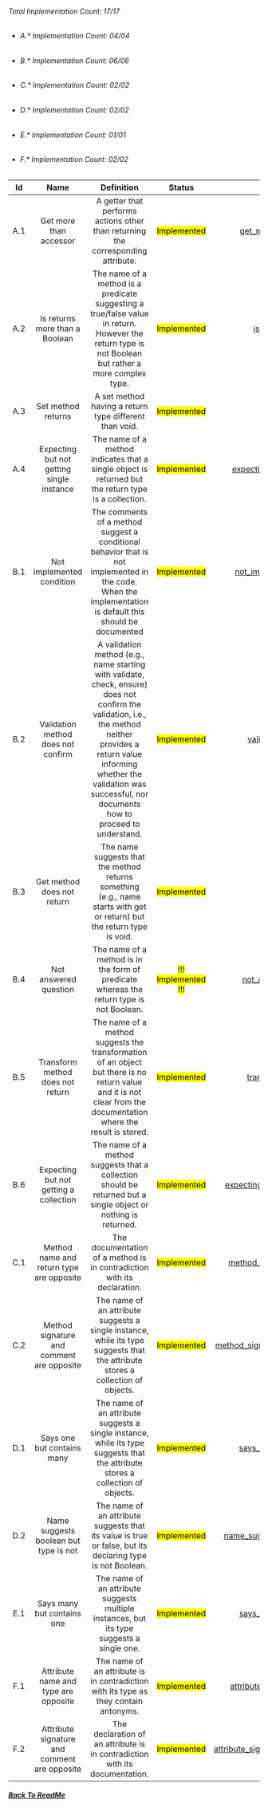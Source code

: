 ###### Total Implementation Count: 17/17

-   ###### A.* Implementation Count: 04/04
-   ###### B.* Implementation Count: 06/06
-   ###### C.* Implementation Count: 02/02
-   ###### D.* Implementation Count: 02/02
-   ###### E.* Implementation Count: 01/01
-   ###### F.* Implementation Count: 02/02


|  Id |                     Name                     |                                                                                                                       Definition                                                                                                                      |              Status              |             Python File             |
|:---:|:--------------------------------------------:|:-----------------------------------------------------------------------------------------------------------------------------------------------------------------------------------------------------------------------------------------------------:|:--------------------------------:|:-----------------------------------:|
| A.1 | Get more than accessor                       | A getter that performs actions other than returning the corresponding attribute.                                                                                                                                                                      | <mark>Implemented</mark>         | [get_more_than_accessor.py](../app/rule/linguistic_antipattern/get_more_than_accessor.py)             |
| A.2 | Is returns more than a Boolean               | The name of a method is a predicate suggesting a true/false value in return. However the return type is not Boolean but rather a more complex type.                                                                                                   | <mark>Implemented</mark>         | [is_no_return_bool.py](../app/rule/linguistic_antipattern/is_no_return_bool.py)                  |
| A.3 | Set method returns                           | A set method having a return type different than void.                                                                                                                                                                                                | <mark>Implemented</mark>         | [set_returns.py](../app/rule/linguistic_antipattern/set_returns.py)                        |
| A.4 | Expecting but not getting single instance    | The name of a method indicates that a single object is returned but the return type is a collection.                                                                                                                                                  | <mark>Implemented</mark>         | [expecting_not_getting_single.py](../app/rule/linguistic_antipattern/expecting_not_getting_single.py)       |
| B.1 | Not implemented condition                    | The comments of a method suggest a conditional behavior that is not implemented in the code. When the implementation is default this should be documented                                                                                             | <mark>Implemented</mark>         | [not_implemented_condition.py](../app/rule/linguistic_antipattern/not_implemented_condition.py)        |
| B.2 | Validation method does not confirm           | A validation method (e.g., name starting with validate, check, ensure) does not confirm the validation, i.e., the method neither provides a return value informing whether the validation was successful, nor documents how to proceed to understand. | <mark>Implemented</mark>         | [validate_not_confirm.py](../app/rule/linguistic_antipattern/validate_not_confirm.py)             |
| B.3 | Get method does not return                   | The name suggests that the method returns something (e.g., name starts with get or return) but the return type is void.                                                                                                                               | <mark>Implemented</mark>         | [get_no_return.py](../app/rule/linguistic_antipattern/get_no_return.py)                   |
| B.4 | Not answered question                        | The name of a method is in the form of predicate whereas the return type is not Boolean.                                                                                                                                                              | <mark>!!! Implemented !!!</mark> | [not_answered_question.py](../app/rule/linguistic_antipattern/not_answered_question.py)          |
| B.5 | Transform method does not return             | The name of a method suggests the transformation of an object but there is no return value and it is not clear from the documentation where the result is stored.                                                                                     | <mark>Implemented</mark>         | [transform_not_return.py](../app/rule/linguistic_antipattern/transform_not_return.py)             |
| B.6 | Expecting but not getting a collection       | The name of a method suggests that a collection should be returned but a single object or nothing is returned.                                                                                                                                        | <mark>Implemented</mark>         | [expecting_not_getting_collection.py](../app/rule/linguistic_antipattern/expecting_not_getting_collection.py) |
| C.1 | Method name and return type are opposite     | The documentation of a method is in contradiction with its declaration.                                                                                                                                                                               | <mark>Implemented</mark>         | [method_name_return_opposite.py](../app/rule/linguistic_antipattern/method_name_return_opposite.py)      |
| C.2 | Method signature and comment are opposite    | The name of an attribute suggests a single instance, while its type suggests that the attribute stores a collection of objects.                                                                                                                       | <mark>Implemented</mark>         | [method_signature_comment_opposite.py](../app/rule/linguistic_antipattern/method_signature_comment_opposite.py)|
| D.1 | Says one but contains many                   | The name of an attribute suggests a single instance, while its type suggests that the attribute stores a collection of objects.                                                                                                                       | <mark>Implemented</mark>         | [says_one_contains_many.py](../app/rule/linguistic_antipattern/says_one_contains_many.py)           |
| D.2 | Name suggests boolean but type is not        | The name of an attribute suggests that its value is true or false, but its declaring type is not Boolean.                                                                                                                                             | <mark>Implemented</mark>         | [name_suggest_boolean_type_not.py](../app/rule/linguistic_antipattern/name_suggest_boolean_type_not.py)    |
| E.1 | Says many but contains one                   | The name of an attribute suggests multiple instances, but its type suggests a single one.                                                                                                                                                             | <mark>Implemented</mark>         | [says_many_contains_one.py](../app/rule/linguistic_antipattern/says_many_contains_one.py)           |
| F.1 | Attribute name and type are opposite         | The name of an attribute is in contradiction with its type as they contain antonyms.                                                                                                                                                                  | <mark>Implemented</mark>         | [attribute_name_type_opposite.py](../app/rule/linguistic_antipattern/attribute_name_type_opposite.py)     |
| F.2 | Attribute signature and comment are opposite | The declaration of an attribute is in contradiction with its documentation.                                                                                                                                                                           | <mark>Implemented</mark>         | [attribute_signature_comment_opposite.py](../app/rule/linguistic_antipattern/attribute_signature_comment_opposite.py) |
##### [Back To ReadMe](../README.md)